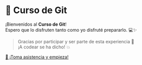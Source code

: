 # 🎉 Curso de Git

¡Bienvenidos al **Curso de Git**!  
Espero que lo disfruten tanto como yo disfruté prepararlo. 💻✨

> Gracias por participar y ser parte de esta experiencia 🥳  
¡A codear se ha dicho! 💥

[🚀 ¡Toma asistencia y empieza!](asistencia.md)